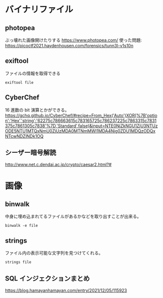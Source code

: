 # バイナリファイル

## photopea

ぶっ壊れた画像開けたりする
https://www.photopea.com/
使った問題: https://picoctf2021.haydenhousen.com/forensics/tunn3l-v1s10n

## exiftool

ファイルの情報を取得できる

```
exiftool file
```

## CyberChef

16 進数の bit 演算とかができる。
https://gchq.github.io/CyberChef/#recipe=From_Hex('Auto')XOR(%7B'option':'Hex','string':'62275c786663615c783165725c786237225c7863315c7831375c7861305c7838'%7D,'Standard',false)&input=NTE0NjZkNGU1ZjU3NTUzODE5NTU1MTQxNmU0ZjUzMDA0MTNmMWI1MDA4Njg0ZDU1MDQzODQxNTcwNDZlNDk1OQ

## シーザー暗号解読

http://www.net.c.dendai.ac.jp/crypto/caesar2.html?#

# 画像

## binwalk

中身に埋め込まれてるファイルがあるかなどを取り出すことが出来る。

```
binwalk -e file
```

## strings

ファイル内の表示可能な文字列を見つけてくれる。

```
strings file
```

## SQL インジェクションまとめ

https://blog.hamayanhamayan.com/entry/2021/12/05/115923
